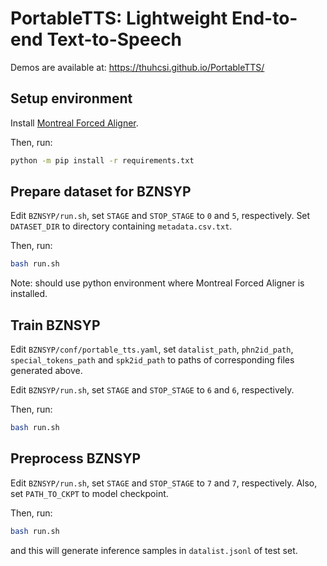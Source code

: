 # PortableTTS: Lightweight End-to-end Text-to-Speech
Demos are available at: https://thuhcsi.github.io/PortableTTS/
## Setup environment

Install [Montreal Forced Aligner](https://montreal-forced-aligner.readthedocs.io/en/latest/getting_started.html).

Then, run:
```bash
python -m pip install -r requirements.txt
```

## Prepare dataset for BZNSYP

Edit `BZNSYP/run.sh`, set `STAGE` and `STOP_STAGE` to `0` and `5`, respectively.
Set `DATASET_DIR` to directory containing `metadata.csv.txt`.

Then, run:
```bash
bash run.sh
```
Note: should use python environment where Montreal Forced Aligner is installed.

## Train BZNSYP

Edit `BZNSYP/conf/portable_tts.yaml`, set `datalist_path`, `phn2id_path`, 
`special_tokens_path` and `spk2id_path` to paths of corresponding files generated 
above.

Edit `BZNSYP/run.sh`, set `STAGE` and `STOP_STAGE` to `6` and `6`, respectively.

Then, run:
```bash
bash run.sh
```


## Preprocess BZNSYP
Edit `BZNSYP/run.sh`, set `STAGE` and `STOP_STAGE` to `7` and `7`, respectively.
Also, set `PATH_TO_CKPT` to model checkpoint.

Then, run:
```bash
bash run.sh
```
and this will generate inference samples in `datalist.jsonl` of test set.